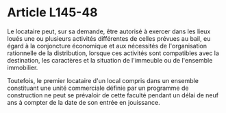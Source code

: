# Article L145-48

Le locataire peut, sur sa demande, être autorisé à exercer dans les lieux loués une ou plusieurs activités différentes de celles prévues au bail, eu égard à la conjoncture économique et aux nécessités de l'organisation rationnelle de la distribution, lorsque ces activités sont compatibles avec la destination, les caractères et la situation de l'immeuble ou de l'ensemble immobilier.

Toutefois, le premier locataire d'un local compris dans un ensemble constituant une unité commerciale définie par un programme de construction ne peut se prévaloir de cette faculté pendant un délai de neuf ans à compter de la date de son entrée en jouissance.

